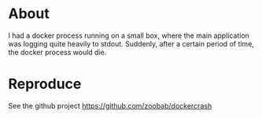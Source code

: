 # About


I had a docker process running on a small box, where the main application was logging quite heavily to stdout. Suddenly, after a certain period of time, the docker process would die.

# Reproduce


See the github project <https://github.com/zoobab/dockercrash>  